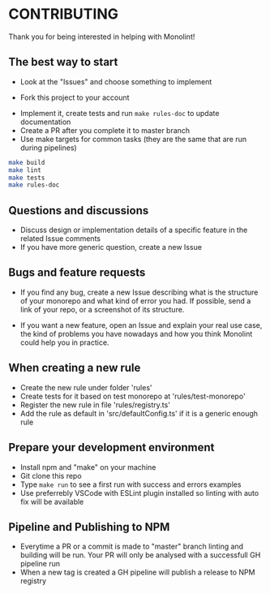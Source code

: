 # CONTRIBUTING

Thank you for being interested in helping with Monolint!

## The best way to start

- Look at the "Issues" and choose something to implement

* Fork this project to your account

- Implement it, create tests and run `make rules-doc` to update documentation
- Create a PR after you complete it to master branch
- Use make targets for common tasks (they are the same that are run during pipelines)

```sh
make build
make lint
make tests
make rules-doc
```

## Questions and discussions

- Discuss design or implementation details of a specific feature in the related Issue comments
- If you have more generic question, create a new Issue

## Bugs and feature requests

- If you find any bug, create a new Issue describing what is the structure of your monorepo and what kind of error you had. If possible, send a link of your repo, or a screenshot of its structure.

- If you want a new feature, open an Issue and explain your real use case, the kind of problems you have nowadays and how you think Monolint could help you in practice.

## When creating a new rule

- Create the new rule under folder 'rules'
- Create tests for it based on test monorepo at 'rules/test-monorepo'
- Register the new rule in file 'rules/registry.ts'
- Add the rule as default in 'src/defaultConfig.ts' if it is a generic enough rule

## Prepare your development environment

- Install npm and "make" on your machine
- Git clone this repo
- Type `make run` to see a first run with success and errors examples
- Use preferrebly VSCode with ESLint plugin installed so linting with auto fix will be available

## Pipeline and Publishing to NPM

- Everytime a PR or a commit is made to "master" branch linting and building will be run. Your PR will only be analysed with a successfull GH pipeline run
- When a new tag is created a GH pipeline will publish a release to NPM registry
